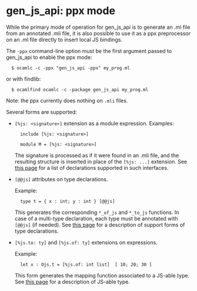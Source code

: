 gen_js_api: ppx mode
====================

While the primary mode of operation for gen_js_api is to generate an
.ml file from an annotated .mli file, it is also possible to use it as
a ppx preprocessor on an .ml file directly to insert local JS bindings.

The `-ppx` command-line option must be the first argument passed
to gen_js_api to enable the ppx mode:

```
  $ ocamlc -c -ppx "gen_js_api -ppx" my_prog.ml
```

or with findlib:

```
  $ ocamlfind ocamlc -c -package gen_js_api my_prog.ml
```


Note: the ppx currently does nothing on `.mli` files.


Several forms are supported:

 - `[%js: <signature>]` extension as a module expression.  Examples:

   ````
     include [%js: <signature>]

     module M = [%js: <signature>]
   ````

   The signature is processed as if it were found in an .mli file, and
   the resulting structure is inserted in place of the `[%js: ...]`
   extension.  See [this page](IMPLGEN.md) for a list
   of declarations supported in such interfaces.

 - `[@@js]` attributes on type declarations.

   Example:

   ````
     type t = { x : int; y : int } [@@js]
   ````

   This generates the corresponding `*_of_js` and `*_to_js` functions.
   In case of a multi-type declaration, each type must be annotated
   with `[@@js]` (if needed). See [this page](TYPES.md) for a description
   of support forms of type declarations.

 - `[%js.to: ty]` and `[%js.of: ty]` extensions on expressions.

   Example:

   ````
     let x : Ojs.t = [%js.of: int list]  [ 10; 20; 30 ]
   ````

   This form generates the mapping function associated to a JS-able type.
   See [this page](TYPES.md) for a description of JS-able type.
